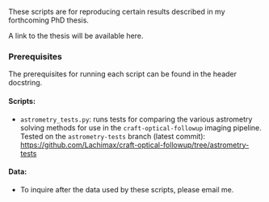 These scripts are for reproducing certain results described in my forthcoming PhD thesis.

A link to the thesis will be available here.


### Prerequisites

The prerequisites for running each script can be found in the header docstring.

#### Scripts: 

- `astrometry_tests.py`: runs tests for comparing the various astrometry solving methods for use in the 
`craft-optical-followup` imaging pipeline. Tested on the `astrometry-tests` branch (latest commit):
https://github.com/Lachimax/craft-optical-followup/tree/astrometry-tests

#### Data:

- To inquire after the data used by these scripts, please email me.